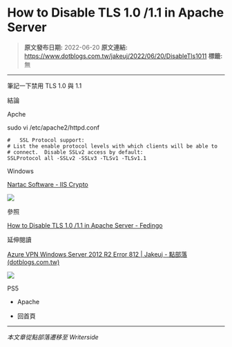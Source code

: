 # How to Disable TLS 1.0 /1.1 in Apache Server

> **原文發布日期:** 2022-06-20
> **原文連結:** https://www.dotblogs.com.tw/jakeuj/2022/06/20/DisableTls1011
> **標籤:** 無

---

筆記一下禁用 TLS 1.0 與 1.1

結論

Apche

sudo vi /etc/apache2/httpd.conf

```
#   SSL Protocol support:
# List the enable protocol levels with which clients will be able to
# connect.  Disable SSLv2 access by default:
SSLProtocol all -SSLv2 -SSLv3 -TLSv1 -TLSv1.1
```

Windows

[Nartac Software - IIS Crypto](https://www.nartac.com/Products/IISCrypto/)

![](https://dotblogsfile.blob.core.windows.net/user/jakeuj/09b94ce6-dd1e-4590-865d-0d5a2b049cbd/1655716824.png.png)

參照

[How to Disable TLS 1.0 /1.1 in Apache Server - Fedingo](https://fedingo.com/how-to-disable-tls-1-0-1-1-in-apache/)

延伸閱讀

[Azure VPN Windows Server 2012 R2 Error 812 | Jakeuj - 點部落 (dotblogs.com.tw)](https://www.dotblogs.com.tw/jakeuj/2022/06/15/AzureVpnWindowsServer2012R2Error812)

![](https://card.psnprofiles.com/1/jakeuj.png)

PS5

* Apache

* 回首頁

---

*本文章從點部落遷移至 Writerside*
